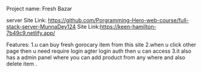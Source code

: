 Project name:
Fresh Bazar

server Site Link:
https://github.com/Porgramming-Hero-web-course/full-stack-server-MunnaDey124
Site Link:https://keen-hamilton-7b49c9.netlify.app/


Features:
1.u can buy fresh gorocary item from this site 
2.when u click other page then u need require login agter login auth then u can access 
3.it also has a admin panel where you can add product from any where and also delete item .
